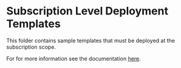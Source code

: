 # Subscription Level Deployment Templates

This folder contains sample templates that must be deployed at the subscription scope.

For for more information see the documentation [here](https://docs.microsoft.com/azure/azure-resource-manager/deploy-to-subscription).
